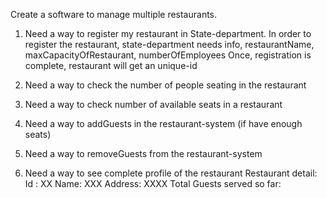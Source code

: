 Create a software to manage multiple restaurants.

1. Need a way to register my restaurant in State-department.
    In order to register the restaurant, state-department needs info, restaurantName, maxCapacityOfRestaurant, numberOfEmployees
    Once, registration is complete, restaurant will get an unique-id

2. Need a way to check the number of people seating in the restaurant

3. Need a way to check number of available seats in a restaurant

4. Need a way to addGuests in the restaurant-system (if have enough seats)

5. Need a way to removeGuests from the restaurant-system

6. Need a way to see complete profile of the restaurant
        Restaurant detail:
        Id : XX
        Name: XXX
        Address: XXXX
        Total Guests served so far: